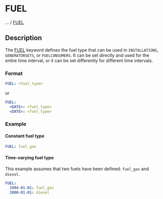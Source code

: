 # FUEL

... /
[FUEL](FUEL.md)

## Description

The [FUEL](FUEL.md) keyword defines the fuel type that can be used in
`INSTALLATIONS`, `GENERATORSETS`, or `FUELCONSUMERS`.
It can be set directly and used for the entire time interval, or it can be set differently for different time intervals.

### Format

~~~~~~~~yaml
FUEL: <fuel_type>
~~~~~~~~

or

~~~~~~~~yaml
FUEL:
  <DATE>: <fuel_type>
  <DATE>: <fuel_type>
~~~~~~~~

### Example

#### Constant fuel type

~~~~~~~~yaml
FUEL: fuel_gas
~~~~~~~~

#### Time-varying fuel type

This example assumes that two fuels have been defined: `fuel_gas` and `diesel`.

~~~~~~~~yaml
FUEL:
  1994-01-01: fuel_gas
  2000-01-01: diesel
~~~~~~~~
